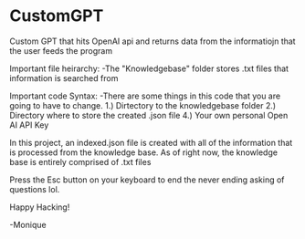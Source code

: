# CustomGPT
Custom GPT that hits OpenAI api and returns data from the informatiojn that the user feeds the program

Important file heirarchy:
-The "Knowledgebase" folder stores .txt files that information is searched from

Important code Syntax:
-There are some things in this code that you are going to have to change.
1.) Dirtectory to the knowledgebase folder
2.) Directory where to store the created .json file
4.) Your own personal Open AI API Key





In this project, an indexed.json file is created with all of the information that is processed from the knowledge base. As of right now, the knowledge base is entirely comprised of .txt files

Press the Esc button on your keyboard to end the never ending asking of questions lol.

Happy Hacking!

-Monique




